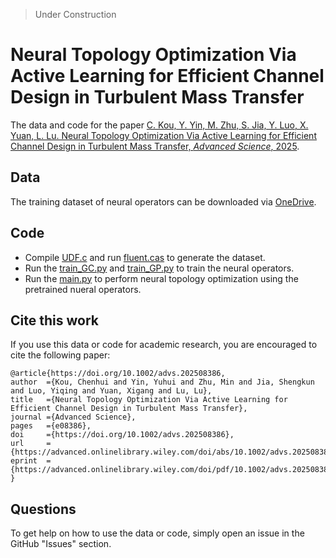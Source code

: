 > Under Construction

# Neural Topology Optimization Via Active Learning for Efficient Channel Design in Turbulent Mass Transfer

The data and code for the paper [C. Kou, Y. Yin, M. Zhu, S. Jia, Y. Luo, X. Yuan, L. Lu. Neural Topology Optimization Via Active Learning for Efficient Channel Design in Turbulent Mass Transfer, *Advanced Science*, 2025](https://doi.org/10.1002/advs.202508386).

## Data
The training dataset of neural operators can be downloaded via [OneDrive](https://yaleedu-my.sharepoint.com/:f:/g/personal/lu_lu_yale_edu/EusjK0hAu0xJoLTxnrgafIkBSrjlbAd8h2tK_HB7b401nw?e=Zrcuzj).

## Code

- Compile [UDF.c](data_generation/UDF.c) and run [fluent.cas](data_generation/fluent.cas) to generate the dataset.
- Run the [train_GC.py](neural_operator/GC/train_GC.py) and [train_GP.py](neural_operator/GP/train_GP.py) to train the neural operators.
- Run the [main.py](main.py) to perform neural topology optimization using the pretrained nueral operators.

## Cite this work

If you use this data or code for academic research, you are encouraged to cite the following paper:
```
@article{https://doi.org/10.1002/advs.202508386,
author  ={Kou, Chenhui and Yin, Yuhui and Zhu, Min and Jia, Shengkun and Luo, Yiqing and Yuan, Xigang and Lu, Lu},
title   ={Neural Topology Optimization Via Active Learning for Efficient Channel Design in Turbulent Mass Transfer},
journal ={Advanced Science},
pages   ={e08386},
doi     ={https://doi.org/10.1002/advs.202508386},
url     ={https://advanced.onlinelibrary.wiley.com/doi/abs/10.1002/advs.202508386},
eprint  ={https://advanced.onlinelibrary.wiley.com/doi/pdf/10.1002/advs.202508386}
}
```

## Questions

To get help on how to use the data or code, simply open an issue in the GitHub "Issues" section.
